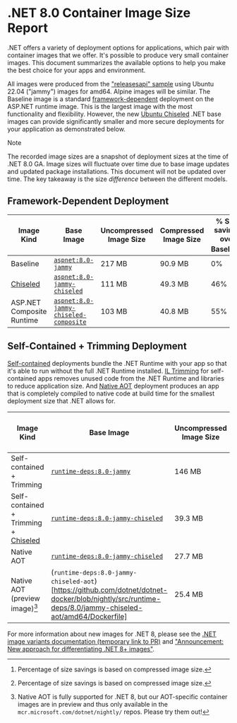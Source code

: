 # .NET 8.0 Container Image Size Report

.NET offers a variety of deployment options for applications, which pair with container images that we offer. It's possible to produce very small container images. This document summarizes the available options to help you make the best choice for your apps and environment.

All images were produced from the ["releasesapi" sample](https://github.com/dotnet/dotnet-docker/tree/main/samples/releasesapi) using Ubuntu 22.04 ("jammy") images for amd64.
Alpine images will be similar.
The Baseline image is a standard [framework-dependent](https://learn.microsoft.com/en-us/dotnet/core/deploying/#publish-framework-dependent) deployment on the ASP.NET runtime image.
This is the largest image with the most functionality and flexibility.
However, the new [Ubuntu Chiseled](https://github.com/dotnet/dotnet-docker/blob/main/documentation/ubuntu-chiseled.md) .NET base images can provide significantly smaller and more secure deployments for your application as demonstrated below.

> [!NOTE]
> The recorded image sizes are a snapshot of deployment sizes at the time of .NET 8.0 GA.
> Image sizes will fluctuate over time due to base image updates and updated package installations.
> This document will not be updated over time. The key takeaway is the size *difference* between the different models.

## Framework-Dependent Deployment

| Image Kind | Base Image | Uncompressed Image Size | Compressed Image Size | % Size savings over Baseline[^1] |
| --- | --- |--- | --- | --- |
| Baseline | [`aspnet:8.0-jammy`](https://github.com/dotnet/dotnet-docker/blob/main/src/aspnet/8.0/jammy/amd64/Dockerfile)| 217 MB | 90.9 MB | 0% |
| [Chiseled](https://github.com/dotnet/dotnet-docker/blob/main/documentation/ubuntu-chiseled.md) | [`aspnet:8.0-jammy-chiseled`](https://github.com/dotnet/dotnet-docker/blob/main/src/aspnet/8.0/jammy-chiseled/amd64/Dockerfile)| 111 MB | 49.3 MB | 46% |
| ASP.NET Composite Runtime | [`aspnet:8.0-jammy-chiseled-composite`](https://github.com/dotnet/dotnet-docker/blob/main/src/aspnet/8.0/jammy-chiseled-composite/amd64/Dockerfile)| 103 MB | 40.8 MB | 55% |

## Self-Contained + Trimming Deployment

[Self-contained](https://learn.microsoft.com/en-us/dotnet/core/deploying/#publish-self-contained) deployments bundle the .NET Runtime with your app so that it's able to run without the full .NET Runtime installed.
[IL Trimming](https://learn.microsoft.com/en-us/dotnet/core/deploying/trimming/trim-self-contained) for self-contained apps removes unused code from the .NET Runtime and libraries to reduce application size.
And [Native AOT](https://learn.microsoft.com/en-us/dotnet/core/deploying/native-aot/) deployment produces an app that is completely compiled to native code at build time for the smallest deployment size that .NET allows for.

| Image Kind | Base Image | Uncompressed Image Size | Compressed Image Size | % Size savings over Baseline[^1] |
| --- | --- |--- | --- | --- |
| Self-contained + Trimming | [`runtime-deps:8.0-jammy`](https://github.com/dotnet/dotnet-docker/blob/main/src/runtime-deps/8.0/jammy/amd64/Dockerfile) | 146 MB | 57.9 MB | 36% |
| Self-contained + Trimming + [Chiseled](https://github.com/dotnet/dotnet-docker/blob/main/documentation/ubuntu-chiseled.md) | [`runtime-deps:8.0-jammy-chiseled`](https://github.com/dotnet/dotnet-docker/blob/main/src/runtime-deps/8.0/jammy-chiseled/amd64/Dockerfile)| 39.3 MB | 16.4 MB | 82% |
| Native AOT | [`runtime-deps:8.0-jammy-chiseled`](https://github.com/dotnet/dotnet-docker/blob/main/src/runtime-deps/8.0/jammy-chiseled/amd64/Dockerfile)| 27.7 MB | 12.4 MB | 86% |
| Native AOT (preview image)[^2] | (`runtime-deps:8.0-jammy-chiseled-aot`)[https://github.com/dotnet/dotnet-docker/blob/nightly/src/runtime-deps/8.0/jammy-chiseled-aot/amd64/Dockerfile] | 25.4 MB | 11.6 MB | 87% |

For more information about new images for .NET 8, please see the [.NET image variants documentation (temporary link to PR)](https://github.com/dotnet/dotnet-docker/pull/4979) and ["Announcement: New approach for differentiating .NET 8+ images"](https://github.com/dotnet/dotnet-docker/discussions/4821).

[^1]: Percentage of size savings is based on compressed image size.

[^2]: Native AOT is fully supported for .NET 8, but our AOT-specific container images are in preview and thus only available in the `mcr.microsoft.com/dotnet/nightly/` repos. Please try them out!
